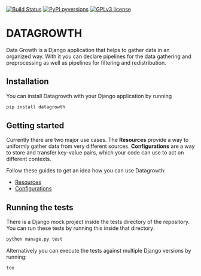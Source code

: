 [![Build Status](https://travis-ci.com/fako/datagrowth.svg?branch=master)](https://travis-ci.com/fako/datagrowth) [![PyPI pyversions](https://img.shields.io/pypi/pyversions/datagrowth.svg)](https://pypi.python.org/pypi/datagrowth/) [![GPLv3 license](https://img.shields.io/badge/License-LGPLv3-blue.svg)](https://github.com/fako/datagrowth/blob/master/LICENSE)

DATAGROWTH
==========

Data Growth is a Django application that helps to gather data in an organized way. With it you can declare pipelines
for the data gathering and preprocessing as well as pipelines for filtering and redistribution.


Installation
------------

You can install Datagrowth with your Django application by running

```bash
pip install datagrowth
```


Getting started
---------------

Currently there are two major use cases.
The **Resources** provide a way to uniformly gather data from very different sources.
**Configurations** are a way to store and transfer key-value pairs,
which your code can use to act on different contexts.

Follow these guides to get an idea how you can use Datagrowth:

* [Resources](https://data-scope.com/datagrowth/resources/)
* [Configurations](https://data-scope.com/datagrowth/configuration/)


Running the tests
-----------------

There is a Django mock project inside the tests directory of the repository.
You can run these tests by running this inside that directory:

```bash
python manage.py test
```  

Alternatively you can execute the tests against multiple Django versions by running:

```bash
tox
```
